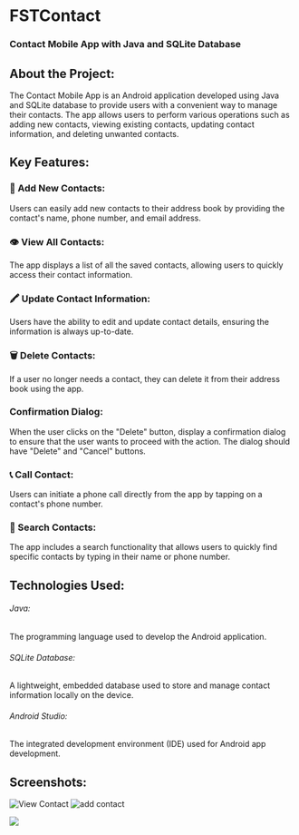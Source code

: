 # FSTContact
### Contact Mobile App with Java and SQLite Database


## About the Project:
The Contact Mobile App is an Android application developed using Java and SQLite database to provide users with a convenient way to manage their contacts. The app allows users to perform various operations such as adding new contacts, viewing existing contacts, updating contact information, and deleting unwanted contacts.

## Key Features:

### 👤 Add New Contacts: 
Users can easily add new contacts to their address book by providing the contact's name, phone number, and email address.

### 👁 View All Contacts: 
The app displays a list of all the saved contacts, allowing users to quickly access their contact information.

### 🖍 Update Contact Information: 
Users have the ability to edit and update contact details, ensuring the information is always up-to-date.

### 🗑 Delete Contacts: 
If a user no longer needs a contact, they can delete it from their address book using the app.
   ### Confirmation Dialog: 
When the user clicks on the "Delete" button, display a confirmation dialog to ensure that the user wants to proceed with the action. The dialog should have "Delete" and "Cancel" buttons.

### 📞 Call Contact: 
Users can initiate a phone call directly from the app by tapping on a contact's phone number.

### 🔎 Search Contacts: 
The app includes a search functionality that allows users to quickly find specific contacts by typing in their name or phone number.

## Technologies Used:

<h6>Java:</h6> The programming language used to develop the Android application.

<h6>SQLite Database:</h6> A lightweight, embedded database used to store and manage contact information locally on the device.

<h6>Android Studio:</h6> The integrated development environment (IDE) used for Android app development.

## Screenshots:
![View Contact](/screenshots/screenshot1.png)
![add contact](/screenshots/screenshot2.png)
<div>
<img src="
<img src=" 
</div>
